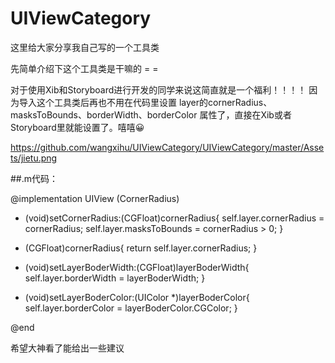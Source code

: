 # UIViewCategory
这里给大家分享我自己写的一个工具类

先简单介绍下这个工具类是干嘛的 = =

对于使用Xib和Storyboard进行开发的同学来说这简直就是一个福利！！！！
因为导入这个工具类后再也不用在代码里设置 layer的cornerRadius、masksToBounds、borderWidth、borderColor
属性了，直接在Xib或者Storyboard里就能设置了。嘻嘻😀

https://github.com/wangxihu/UIViewCategory/UIViewCategory/master/Assets/jietu.png

##.m代码：

@implementation UIView (CornerRadius)
- (void)setCornerRadius:(CGFloat)cornerRadius{
self.layer.cornerRadius = cornerRadius;
self.layer.masksToBounds = cornerRadius > 0;
}

- (CGFloat)cornerRadius{
return self.layer.cornerRadius;
}

- (void)setLayerBoderWidth:(CGFloat)layerBoderWidth{
self.layer.borderWidth = layerBoderWidth;
}

- (void)setLayerBoderColor:(UIColor *)layerBoderColor{
self.layer.borderColor = layerBoderColor.CGColor;
}

@end

希望大神看了能给出一些建议
